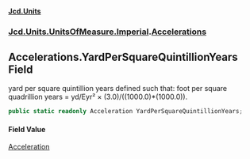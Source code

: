 #### [Jcd.Units](index.md 'index')
### [Jcd.Units.UnitsOfMeasure.Imperial](Jcd.Units.UnitsOfMeasure.Imperial.md 'Jcd.Units.UnitsOfMeasure.Imperial').[Accelerations](Accelerations.md 'Jcd.Units.UnitsOfMeasure.Imperial.Accelerations')

## Accelerations.YardPerSquareQuintillionYears Field

yard per square quintillion years defined such that: foot per square quadrillion years = yd/Eyr² ×
(3.0)/((1000.0)*(1000.0)).

```csharp
public static readonly Acceleration YardPerSquareQuintillionYears;
```

#### Field Value
[Acceleration](Acceleration.md 'Jcd.Units.UnitTypes.Acceleration')